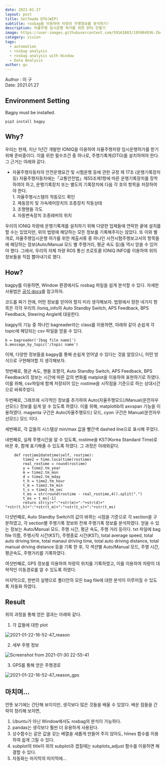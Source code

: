 ```yaml
---
date: 2021-01-27
layout: post
title: Selfmade DTG(WIP)
subtitle: rosbag을 이용하여 차량의 주행정보를 분석하기!
description: 자율주행 임시운행 허가를 위한 DTG 만들기
image: https://user-images.githubusercontent.com/59161083/105984936-2b46d280-60de-11eb-9411-8a07a1ea9b79.png
category: vision
tags:
  - automation
  - rosbag analysis
  - rosbag analysis with Window
  - Data Analysis
author: gu
---
```

Author : 이  구 <br/>
Date: 2021.01.27

## Environment Setting
Bagpy must be installed.

```(python)
pip3 install bagpy
```

## Why?
우리는 현재, 지난 1년간 개발한 IONIQ을 이용하여 자율주행차량 임시운행허가를 받기위해 준비중이다.
이를 위한 필수조건 중 하나로, 주행기록계(DTG)를 설치하여야 한다. 그 근거는 아래와 같다.

- 자율주행자동차의 안전운행요건 및 시험운행 등에 관한 규정 제 17조 (운행기록장치 등)
   자율주행자동차에는「교통안전법」제55조제1항에 따른 운행기록장치를 장착하여야 하고, 운행기록장치 또는 별도의 기록장치에 다음 각 호의 항목을 저장하여야 한다.     
		 1. 자율주행시스템의 작동모드 확인   
		 2. 제동장치 및 가속제어장치의 조종장치 작동상태   
		 3. 조향핸들 각도   
		 4. 자동변속장치 조종레버의 위치   

우리의 IONIQ 차량에 운행기록계를 설치하기 위해 다양한 업체들에 연락한 끝에 설치를 할 수는 있었지만, 위의 법령에 해당하는 모든 정보를 기록해주지는 않았다.
또 이와 별개로, 자율주행임시운행 허가를 위한 제출서류 중 하나인 사전시험주행보고서의 항목들에 해당하는 정보(Auto/Manual 모드 별 주행거리, 평균 속도 등)들 역시 얻을 수 있어야 했다. 
그래서, 우리의 자체 차량 ROS 통신 프로토콜 IONIQ INFO를 이용하여 위의 정보들을 직접 뽑아내기로 했다.

## How?
bagpy를 이용하면, Window 환경에서도 rosbag 파일을 쉽게 분석할 수 있다.
자세한 사용법은 [공식 docs](https://jmscslgroup.github.io/bagpy/)를 참고하자. 

코드를 짜기 전에, 어떤 정보를 얻어야 할지 미리 생각해보자.
법령에서 정한 네가지 항목은 각각 우리의 /Ioniq_info의 Auto Standby Switch, APS Feedback, BPS Feedback, Steering Angle에 대응한다.

bagpy의 기능 중 하나인 bagreader라는 class를 이용하면, 아래와 같이 손쉽게 각 topic에 해당되는 csv 파일을 얻을 수 있다.
```(python)
b = bagreader('[bag file name]')
b.message_by_topic('/topic name')   
```

이제, 다양한 정보들을 bagpy를 통해 손쉽게 얻어낼 수 있다는 것을 알았으니, 어떤 방식으로 구현해야할 지 생각해보자.

첫번째로, 평균 속도, 핸들 조향각, Auto Standby Switch, APS Feedback, BPS Feedback의 정보는 시간에 따른 값의 변화를 matplot을 이용하여 표현하기로 하였다.
이를 위해, csv파일에 함께 저장되어 있는 rostime을 시작점을 기준으로 하는 상대시간으로 바꿔주었다. 

두번째로, 그래프에 시각적인 정보를 추가하여 Auto(자율주행모드)/Manual(운전자우선모드) 정보를 쉽게 알 수 있도록 하였다.
이를 위해, matplotlib의 axvspan 기능을 이용하였다.
magenta 구간은 Auto(자율주행모드) 모드, cyon 구간은 Manual(운전자우선모드) 모드 이다.

세번째로, 각 값들의 시스템상 min/max 값을 빨간색 dashed line으로 표시해 주었다.


네번째로, 실제 주행시간을 알 수 있도록, rostime을 KST(Korea Standard Time)로 바꾼 후, 함께 표기해줄 수 있도록 하였다.
그 과정은 아래와같다.

```(python)
    def rostime2datetime(self, rostime):
        time2 = time.localtime(rostime)
        real_rostime = round(rostime) 
        y = time2.tm_year 
        m = time2.tm_mon
        d = time2.tm_mday
        t_h = time2.tm_hour
        t_m = time2.tm_min
        t_s = time2.tm_sec
        t_ms = str(round(rostime - real_rostime,4)).split(".")
        t_ms = t_ms[-1] 
        return str(y)+"-"+str(m)+"-"+str(d)+" "+str(t_h)+":"+str(t_m)+":"+str(t_s)+":"+str(t_ms)
```

다섯번째로, Auto Standby Switch의 값이 바뀌는 시점을 기준으로 각 section을 구분하였고, 각 section별 주행기록 정보와 전체 주행기록 정보를 분석하였다. 
얻을 수 있는 정보는 Auto/Manual 모드. 주행 시간, 평균 속도, 주행 거리 등이다.
txt 파일에 bag file 이름, 주행시작 시간(KST), 주행종료 시간(KST), total average speed, total auto driving time, total manaul driving time, total auto driving distance, total manual driving distance 등을 기록 한 후, 각 섹션별 Auto/Manual 모드, 주행 시간, 평균속도, 주행거리를 기록하였다.

여섯번째로, GPS 정보를 이용하여 차량의 위치를 기록하였고, 이를 이용하여 차량의 대략적인 이동경로를 알 수 있도록 하였다.

마지막으로, 한번의 실행으로 폴더안의 모든 bag file에 대한 분석이 이루어질 수 있도록 자동화 하였다.

## Result
위의 과정을 통해 얻은 결과는 아래와 같다.   

1. 각 값들에 대한 plot   

![2021-01-22-16-52-47_reason](https://user-images.githubusercontent.com/59161083/106358230-2be5a000-634e-11eb-879a-8dd32814673e.png)

2. 세부 주행 정보   

![Screenshot from 2021-01-30 22-55-41](https://user-images.githubusercontent.com/59161083/106358246-56375d80-634e-11eb-9a1f-8a296d403a77.png)

3. GPS를 통해 얻은 주행경로   

![2021-01-22-16-52-47_reason_gps](https://user-images.githubusercontent.com/59161083/106358269-81ba4800-634e-11eb-999f-872914191638.png)

## 마치며...
언뜻 보기에는 간단해 보이지만, 생각보다 많은 것들을 배울 수 있었다. 
배운 점들을 간략히 정리해 보자면,
1. Ubuntu가 아닌 Window에서도 rosbag의 분석이 가능하다.   
2. pandas는 생각보다 훨씬 더 유용하게 사용된다.
3. 상수함수는 같은 값을 갖는 배열을 새롭게 만들어 주지 않아도, hlines 함수를 이용하여 쉽게 그릴 수 있다.   
4. subplot의 title이 위의 subplot과 겹칠때는 subplots_adjust 함수를 이용하면 해결할 수 있다.
5. 자동화는 마지막의 마지막에...
